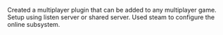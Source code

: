 Created a multiplayer plugin that can be added to any multiplayer game. Setup using listen server or shared server. Used steam to configure the online subsystem.
